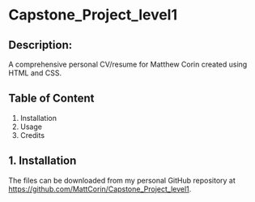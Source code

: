 # Capstone_Project_level1

## Description:
A comprehensive personal CV/resume for Matthew Corin created using HTML and CSS.

## Table of Content
1. Installation
2. Usage
3. Credits

## 1. Installation
The files can be downloaded from my personal GitHub repository at https://github.com/MattCorin/Capstone_Project_level1.
